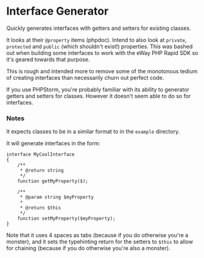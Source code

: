 # Interface Generator

Quickly generates interfaces with getters and setters for existing classes.

It looks at their `@property` items (phpdoc). Intend to also look at `private`, `protected` and `public` (which
shouldn't exist!) properties. This was bashed out when building some interfaces to work with the eWay PHP Rapid SDK so
it's geared towards that purpose.

This is rough and intended more to remove some of the monotonous tedium of creating interfaces than necessarily churn
out perfect code.

If you use PHPStorm, you're probably familiar with its ability to generator getters and setters for classes. However it
doesn't seem able to do so for interfaces. 

### Notes

It expects classes to be in a similar format to in the `example` directory.

It will generate interfaces in the form:

```
interface MyCoolInterface
{
    /**
     * @return string
     */
    function getMyProperty($);

    /**
     * @param string $myProperty
     *
     * @return $this
     */
    function setMyProperty($myProperty);
}
```

Note that it uses 4 spaces as tabs (because if you do otherwise you're a monster), and it sets the typehinting return for
the setters to `$this` to allow for chaining (because if you do otherwise you're also a monster).